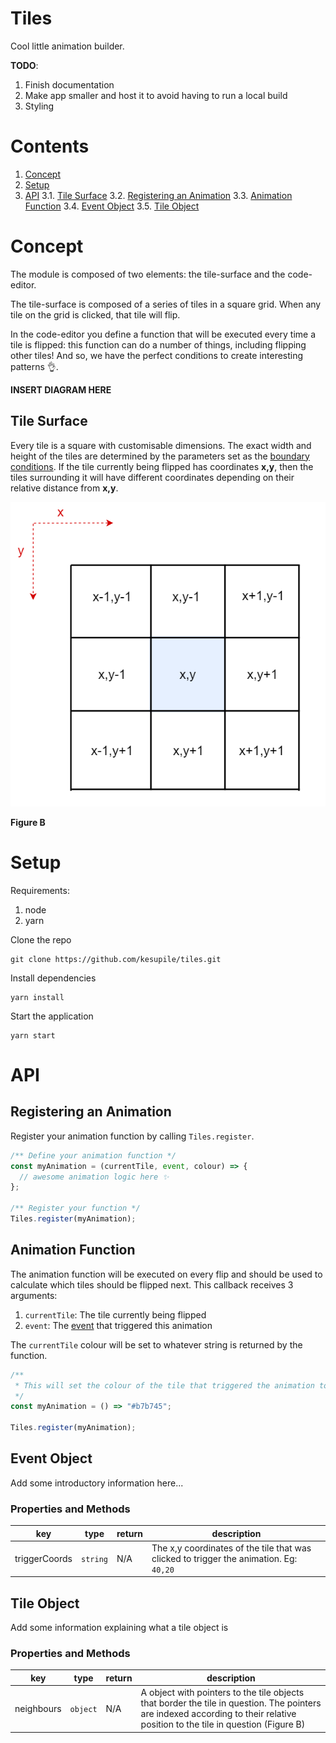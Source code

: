 # Tiles

Cool little animation builder.

**TODO**:

1.  Finish documentation
2.  Make app smaller and host it to avoid having to run a local build
3.  Styling

# Contents

1.  [Concept](#concept)
2.  [Setup](#setup)
3.  [API](#api)
    3.1. [Tile Surface](#tile-surface)
    3.2. [Registering an Animation](#registering-an-animation)
    3.3. [Animation Function](#animation-function)
    3.4. [Event Object](#event-object)
    3.5. [Tile Object](#tile-object)

# Concept

The module is composed of two elements: the tile-surface and the code-editor.

The tile-surface is composed of a series of tiles in a square grid. When any tile on the grid is clicked, that tile will flip.

In the code-editor you define a function that will be executed every time a tile is flipped: this function can do a number of things, including flipping other tiles! And so, we have the perfect conditions to create interesting patterns 👌.

**INSERT DIAGRAM HERE**

## Tile Surface

Every tile is a square with customisable dimensions. The exact width and height of the tiles are determined by the parameters set as the [boundary conditions](#boundary-conditions). If the tile currently being flipped has coordinates **x,y**, then the tiles surrounding it will have different coordinates depending on their relative distance from **x,y**.

![Center tile is the tile currently being flipped. Tiles surrounding it have different coordinates depending on their relative position](./grid-coords.PNG)

**Figure B**

# Setup

Requirements:

1.  node
2.  yarn

Clone the repo

```
git clone https://github.com/kesupile/tiles.git
```

Install dependencies

```
yarn install
```

Start the application

```
yarn start
```

# API

## Registering an Animation

Register your animation function by calling `Tiles.register`.

```javascript
/** Define your animation function */
const myAnimation = (currentTile, event, colour) => {
  // awesome animation logic here ✨
};

/** Register your function */
Tiles.register(myAnimation);
```

## Animation Function

The animation function will be executed on every flip and should be used to calculate which tiles should be flipped next. This callback receives 3 arguments:

1.  `currentTile`: The tile currently being flipped
2.  `event`: The [event](#event-object) that triggered this animation

The `currentTile` colour will be set to whatever string is returned by the function.

```javascript
/**
 * This will set the colour of the tile that triggered the animation to "#b7b745"
 */
const myAnimation = () => "#b7b745";

Tiles.register(myAnimation);
```

## Event Object

Add some introductory information here...

### Properties and Methods

| key           | type     | return | description                                                                            |
| ------------- | -------- | ------ | -------------------------------------------------------------------------------------- |
| triggerCoords | `string` | N/A    | The x,y coordinates of the tile that was clicked to trigger the animation. Eg: `40,20` |

## Tile Object

Add some information explaining what a tile object is

### Properties and Methods

| key        | type     | return | description                                                                                                                                                                   |
| ---------- | -------- | ------ | ----------------------------------------------------------------------------------------------------------------------------------------------------------------------------- |
| neighbours | `object` | N/A    | A object with pointers to the tile objects that border the tile in question. The pointers are indexed according to their relative position to the tile in question (Figure B) |
